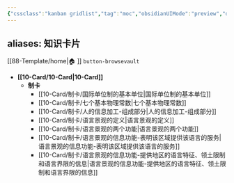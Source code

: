 ```yaml
---
{"cssclass":"kanban gridlist","tag":"moc","obsidianUIMode":"preview","dg-publish":true,"permalink":"/10-Card/10-Card/","dgPassFrontmatter":true,"noteIcon":""}
---
```


aliases: 知识卡片
---
[[88-Template/home\|🏠 ]]    `button-browsevault`

- **[[10-Card/10-Card\|10-Card]]**
	- **制卡**
		- [[10-Card/制卡/国际单位制的基本单位\|国际单位制的基本单位]]
		- [[10-Card/制卡/七个基本物理常数\|七个基本物理常数]]
		- [[10-Card/制卡/人的信息加工-组成部分\|人的信息加工-组成部分]]
		- [[10-Card/制卡/语言景观的定义\|语言景观的定义]]
		- [[10-Card/制卡/语言景观的两个功能\|语言景观的两个功能]]
		- [[10-Card/制卡/语言景观的信息功能-表明该区域提供该语言的服务\|语言景观的信息功能-表明该区域提供该语言的服务]]
		- [[10-Card/制卡/语言景观的信息功能-提供地区的语言特征、领土限制和语言界限的信息\|语言景观的信息功能-提供地区的语言特征、领土限制和语言界限的信息]]




